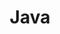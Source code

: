 ---
title: Java
category: Développement
subcategory: Java
permalink: /docs/développement/java/
layout: category
---